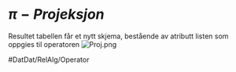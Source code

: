 # $\pi - Projeksjon$
Resultet tabellen får et nytt skjema,
bestående av atributt listen som oppgies til operatoren
![Proj.png](proj.png)


#DatDat/RelAlg/Operator